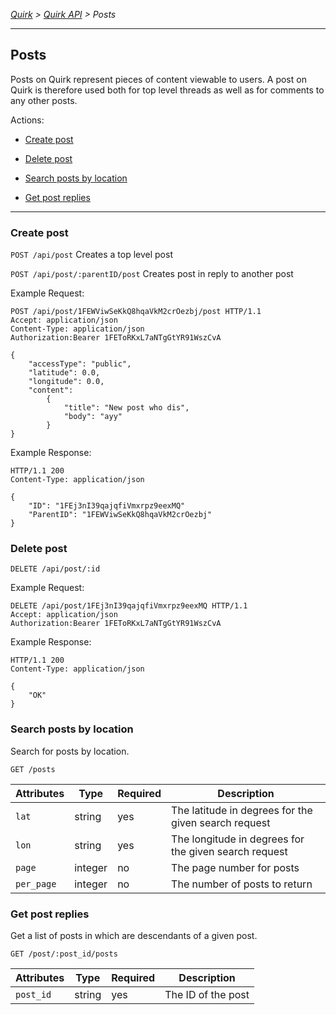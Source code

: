 *[Quirk](../../README.md) > [Quirk API](../README.md) > Posts*

---

## Posts

Posts on Quirk represent pieces of content viewable to users.
A post on Quirk is therefore used both for top level threads as well
as for comments to any other posts.

Actions: 

* [Create post](#create-post)

* [Delete post](#delete-post)

* [Search posts by location](#search-posts-by-location)

* [Get post replies](#get-post-replies)

---

### Create post
`POST /api/post` Creates a top level post

`POST /api/post/:parentID/post` Creates post in reply to another post

Example Request:

```http
POST /api/post/1FEWViwSeKkQ8hqaVkM2crOezbj/post HTTP/1.1
Accept: application/json
Content-Type: application/json
Authorization:Bearer 1FEToRKxL7aNTgGtYR91WszCvA

{
	"accessType": "public",
	"latitude": 0.0,
	"longitude": 0.0,
	"content": 
    	{ 
    		"title": "New post who dis",
    		"body": "ayy"
    	}
}
```

Example Response:

```http
HTTP/1.1 200
Content-Type: application/json

{
	"ID": "1FEj3nI39qajqfiVmxrpz9eexMQ"
	"ParentID": "1FEWViwSeKkQ8hqaVkM2crOezbj"
}
```

### Delete post
`DELETE /api/post/:id`

Example Request:

```http
DELETE /api/post/1FEj3nI39qajqfiVmxrpz9eexMQ HTTP/1.1
Accept: application/json
Authorization:Bearer 1FEToRKxL7aNTgGtYR91WszCvA
```

Example Response:

```http
HTTP/1.1 200
Content-Type: application/json

{
	"OK"
}
```

### Search posts by location

Search for posts by location.

`GET /posts`

| **Attributes** | **Type** | **Required** | **Description** |
| ---------- | ---- | -------- | ----------- |
| `lat` | string | yes | The latitude in degrees for the given search request |
| `lon` | string | yes | The longitude in degrees for the given search request |
| `page` | integer | no | The page number for posts |
| `per_page` | integer | no | The number of posts to return |


### Get post replies

Get a list of posts in which are descendants of a given post.

`GET /post/:post_id/posts`

| **Attributes** | **Type** | **Required** | **Description** |
| ---------- | ---- | -------- | ----------- |
| `post_id` | string | yes | The ID of the post |

